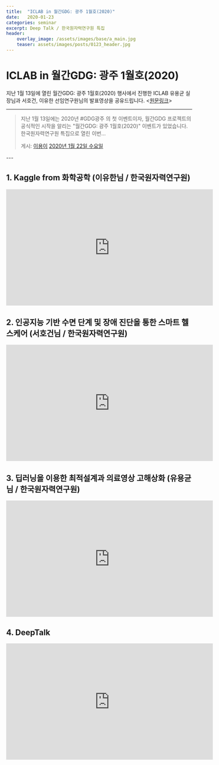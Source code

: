 ```yaml
---
title:  "ICLAB in 월간GDG: 광주 1월호(2020)"
date:   2020-01-23 
categories: seminar
excerpt: Deep Talk / 한국원자력연구원 특집
header:
    overlay_image: /assets/images/base/a_main.jpg
    teaser: assets/images/posts/0123_header.jpg
---
```


# ICLAB in 월간GDG: 광주 1월호(2020)

지난 1월 13일에 열린 월간GDG: 광주 1월호(2020) 행사에서 진행한 ICLAB 유용균 실장님과 서호건, 이유한 선임연구원님의 발표영상을 공유드립니다. <[원문링크](https://www.facebook.com/yongyilee.kr/posts/2841619219229568)>

---
<div class="fb-post" data-href="https://www.facebook.com/yongyilee.kr/posts/2841619219229568" data-width="" data-show-text="false"><blockquote cite="https://developers.facebook.com/yongyilee.kr/posts/2841619219229568" class="fb-xfbml-parse-ignore"><p>지난 1월 13일에는 2020년 #GDG광주 의 첫 이벤트이자, 월간GDG 프로젝트의 공식적인 시작을 알리는 &quot;월간GDG: 광주 1월호(2020)&quot; 이벤트가 있었습니다. 
한국원자력연구원 특집으로 열린 이번...</p>게시: <a href="https://www.facebook.com/yongyilee.kr">이용이</a>&nbsp;<a href="https://developers.facebook.com/yongyilee.kr/posts/2841619219229568">2020년 1월 22일 수요일</a></blockquote></div>
---

## 1. Kaggle from 화학공학 (이유한님 / 한국원자력연구원)

<iframe width="560" height="315" src="https://www.youtube.com/embed/6pSgl0xd2MY" frameborder="0" allow="accelerometer; autoplay; encrypted-media; gyroscope; picture-in-picture" allowfullscreen></iframe>

## 2. 인공지능 기반 수면 단계 및 장애 진단을 통한 스마트 헬스케어 (서호건님 / 한국원자력연구원) 

<iframe width="560" height="315" src="https://www.youtube.com/embed/Mun7tI7lfF4?start=2" frameborder="0" allow="accelerometer; autoplay; encrypted-media; gyroscope; picture-in-picture" allowfullscreen></iframe>

## 3. 딥러닝을 이용한 최적설계과 의료영상 고해상화 (유용균님 / 한국원자력연구원)

<iframe width="560" height="315" src="https://www.youtube.com/embed/Mun7tI7lfF4?start=2221" frameborder="0" allow="accelerometer; autoplay; encrypted-media; gyroscope; picture-in-picture" allowfullscreen></iframe>

## 4. DeepTalk

<iframe width="560" height="315" src="https://www.youtube.com/embed/AFz6bB7dP6g" frameborder="0" allow="accelerometer; autoplay; encrypted-media; gyroscope; picture-in-picture" allowfullscreen></iframe>
